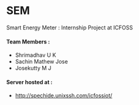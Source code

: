 # SEM
Smart Energy Meter : Internship Project at ICFOSS

#### Team Members :
   - Shrimadhav U K
   - Sachin Mathew Jose
   - Josekutty M J

#### Server hosted at :
   - http://spechide.unixssh.com/icfossiot/

